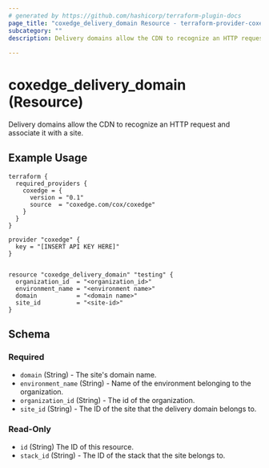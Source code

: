 ```yaml
---
# generated by https://github.com/hashicorp/terraform-plugin-docs
page_title: "coxedge_delivery_domain Resource - terraform-provider-coxedge"
subcategory: ""
description: Delivery domains allow the CDN to recognize an HTTP request and associate it with a site.
  
---
```


# coxedge_delivery_domain (Resource)
Delivery domains allow the CDN to recognize an HTTP request and associate it with a site.

Example Usage
---
```
terraform {
  required_providers {
    coxedge = {
      version = "0.1"
      source  = "coxedge.com/cox/coxedge"
    }
  }
}

provider "coxedge" {
  key = "[INSERT API KEY HERE]"
}


resource "coxedge_delivery_domain" "testing" {
  organization_id  = "<organization_id>"
  environment_name = "<environment name>"
  domain           = "<domain name>"
  site_id          = "<site-id>"
}
```



<!-- schema generated by tfplugindocs -->
## Schema

### Required

- `domain` (String) - The site's domain name.
- `environment_name` (String) - Name of the environment belonging to the organization.
- `organization_id` (String) - The id of the organization.
- `site_id` (String) - The ID of the site that the delivery domain belongs to.

### Read-Only

- `id` (String) The ID of this resource.
- `stack_id` (String) - The ID of the stack that the site belongs to.



